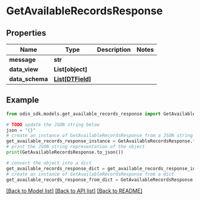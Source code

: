# GetAvailableRecordsResponse


## Properties

Name | Type | Description | Notes
------------ | ------------- | ------------- | -------------
**message** | **str** |  | 
**data_view** | **List[object]** |  | 
**data_schema** | [**List[DTField]**](DTField.md) |  | 

## Example

```python
from odin_sdk.models.get_available_records_response import GetAvailableRecordsResponse

# TODO update the JSON string below
json = "{}"
# create an instance of GetAvailableRecordsResponse from a JSON string
get_available_records_response_instance = GetAvailableRecordsResponse.from_json(json)
# print the JSON string representation of the object
print(GetAvailableRecordsResponse.to_json())

# convert the object into a dict
get_available_records_response_dict = get_available_records_response_instance.to_dict()
# create an instance of GetAvailableRecordsResponse from a dict
get_available_records_response_from_dict = GetAvailableRecordsResponse.from_dict(get_available_records_response_dict)
```
[[Back to Model list]](../README.md#documentation-for-models) [[Back to API list]](../README.md#documentation-for-api-endpoints) [[Back to README]](../README.md)


